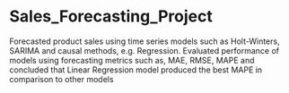 # Sales_Forecasting_Project
Forecasted product sales using time series models such as Holt-Winters, SARIMA and causal methods, e.g. Regression. Evaluated performance of models using forecasting metrics such as, MAE, RMSE, MAPE and concluded that Linear Regression model produced the best MAPE in comparison to other models
